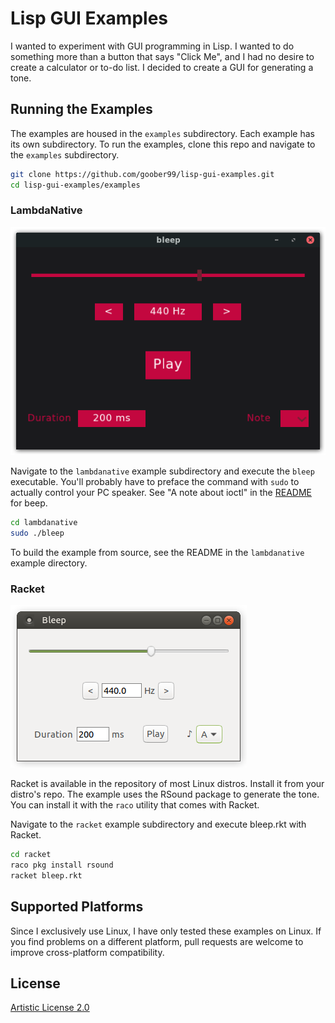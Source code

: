 # Lisp GUI Examples

I wanted to experiment with GUI programming in Lisp. I wanted to do something
more than a button that says "Click Me", and I had no desire to create a
calculator or to-do list. I decided to create a GUI for generating a tone.

## Running the Examples

The examples are housed in the `examples` subdirectory. Each example has its
own subdirectory. To run the examples, clone this repo and navigate to the
`examples` subdirectory.

```bash
git clone https://github.com/goober99/lisp-gui-examples.git
cd lisp-gui-examples/examples
```

### LambdaNative

![Screenshot](screenshots/lambdanative.png?raw=true "LambdaNative screenshot")

Navigate to the `lambdanative` example subdirectory and execute the `bleep`
executable. You'll probably have to preface the command with `sudo` to actually
control your PC speaker. See "A note about ioctl" in the
[README](https://github.com/johnath/beep) for beep.

```bash
cd lambdanative
sudo ./bleep
```

To build the example from source, see the README in the `lambdanative` example
directory.

### Racket

![Screenshot](screenshots/racket.png?raw=true "Racket screenshot")

Racket is available in the repository of most Linux distros. Install it from
your distro's repo. The example uses the RSound package to generate the tone.
You can install it with the `raco` utility that comes with Racket.

Navigate to the `racket` example subdirectory and execute bleep.rkt with
Racket.

```bash
cd racket
raco pkg install rsound
racket bleep.rkt
```

## Supported Platforms
Since I exclusively use Linux, I have only tested these examples on Linux. If
you find problems on a different platform, pull requests are welcome to improve
cross-platform compatibility.

## License
[Artistic License 2.0](https://www.perlfoundation.org/artistic-license-20.html)

